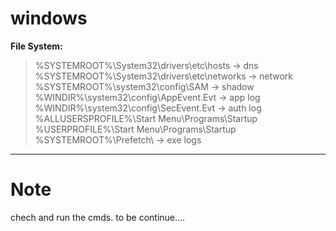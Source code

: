 # windows

**File System:**

> %SYSTEMROOT%\System32\drivers\etc\hosts -> dns
> %SYSTEMROOT%\System32\drivers\etc\networks  -> network
> %SYSTEMROOT%\system32\config\SAM	-> shadow
> %WINDIR%\system32\config\AppEvent.Evt -> app log
> %WINDIR%\system32\config\SecEvent.Evt -> auth log
> %ALLUSERSPROFILE%\Start Menu\Programs\Startup\
> %USERPROFILE%\Start Menu\Programs\Startup\
> %SYSTEMROOT%\Prefetch\ -> exe logs

---

# Note

chech and run the cmds.
to be continue....
